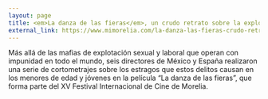 ```yaml
---
layout: page
title: <em>La danza de las fieras</em>, un crudo retrato sobre la explotación humana
external_link: https://www.mimorelia.com/la-danza-las-fieras-crudo-retrato-la-explotacion-humana/
---
```


Más allá de las mafias de explotación sexual y laboral que operan con impunidad en todo el mundo, seis directores de México y España realizaron una serie de cortometrajes sobre los estragos que estos delitos causan en los menores de edad y jóvenes en la película “La danza de las fieras”, que forma parte del XV Festival Internacional de Cine de Morelia.
